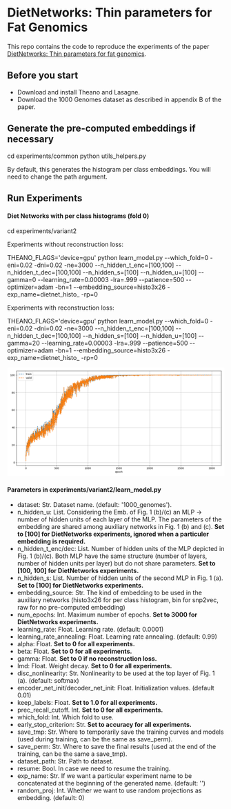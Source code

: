 # DietNetworks: Thin parameters for Fat Genomics

This repo contains the code to reproduce the experiments of the paper [DietNetworks: Thin parameters for fat genomics](https://arxiv.org/abs/1611.09340).

## Before you start

- Download and install Theano and Lasagne.
- Download the 1000 Genomes dataset as described in appendix B of the paper.

## Generate the pre-computed embeddings if necessary

cd experiments/common
python utils_helpers.py 

By default, this generates the histogram per class embeddings. You will need to change the path argument.

## Run Experiments

#### Diet Networks with per class histograms (fold 0)

cd experiments/variant2

Experiments without reconstruction loss:

THEANO_FLAGS='device=gpu' python learn_model.py --which_fold=0 -eni=0.02 -dni=0.02 -ne=3000 --n_hidden_t_enc=[100,100] --n_hidden_t_dec=[100,100] --n_hidden_s=[100] --n_hidden_u=[100] --gamma=0 --learning_rate=0.00003 -lra=.999 --patience=500 --optimizer=adam -bn=1 --embedding_source=histo3x26 -exp_name=dietnet_histo_ -rp=0


Experiments with reconstruction loss:

THEANO_FLAGS='device=gpu' python learn_model.py --which_fold=0 -eni=0.02 -dni=0.02 -ne=3000 --n_hidden_t_enc=[100,100] --n_hidden_t_dec=[100,100] --n_hidden_s=[100] --n_hidden_u=[100] --gamma=20 --learning_rate=0.00003 -lra=.999 --patience=500 --optimizer=adam -bn=1 --embedding_source=histo3x26 -exp_name=dietnet_histo_ -rp=0

![Result](https://raw.githubusercontent.com/taneishi/DietNetworks/master/DietNetworks.png)

#### Parameters in experiments/variant2/learn_model.py
- dataset: Str. Dataset name. (default: '1000_genomes').
- n_hidden_u: List. Considering the Emb. of Fig. 1 (b)/(c) an MLP -> number of hidden units of each layer of the MLP. The parameters of the embedding are shared among auxiliary networks in Fig. 1 (b) and (c). **Set to [100] for DietNetworks experiments, ignored when a particuler embedding is required.**
- n_hidden_t_enc/dec: List. Number of hidden units of the MLP depicted in Fig. 1 (b)/(c). Both MLP have the same structure (number of layers, number of hidden units per layer) but do not share parameters. **Set to [100, 100] for DietNetworks experiments.**
- n_hidden_s: List. Number of hidden units of the second MLP in Fig. 1 (a). **Set to [100] for DietNetworks experiments.**
- embedding_source: Str. The kind of embedding to be used in the auxiliary networks (histo3x26 for per class histogram, bin for snp2vec, raw for no pre-computed embedding)
- num_epochs: Int. Maximum number of epochs. **Set to 3000 for DietNetworks experiments.**
- learning_rate: Float. Learning rate. (default: 0.0001) 
- learning_rate_annealing: Float. Learning rate annealing. (default: 0.99)
- alpha: Float. **Set to 0 for all experiments.**
- beta: Float. **Set to 0 for all experiments.**
- gamma: Float. **Set to 0 if no reconstruction loss.**
- lmd: Float. Weight decay. **Set to 0 for all experiments.**
- disc_nonlinearity: Str. Nonlinearity to be used at the top layer of Fig. 1 (a). (default: softmax)
- encoder_net_init/decoder_net_init: Float. Initialization values. (default 0.01)
- keep_labels: Float. **Set to 1.0 for all experiments.**
- prec_recall_cutoff. Int. **Set to 0 for all experiments.**
- which_fold: Int. Which fold to use.
- early_stop_criterion: Str. **Set to accuracy for all experiments.**
- save_tmp: Str. Where to temporarily save the training curves and models (used during training, can be the same as save_perm).
- save_perm: Str. Where to save the final results (used at the end of the training, can be the same a save_tmp).
- dataset_path: Str. Path to dataset.
- resume: Bool. In case we need to resume the training.
- exp_name: Str. If we want a particular experiment name to be concatenated at the beginning of the generated name. (default: '')
- random_proj: Int. Whether we want to use random projections as embedding. (default: 0)
